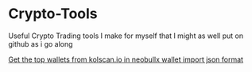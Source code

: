 # Crypto-Tools
Useful Crypto Trading tools I make for myself that I might as well put on github as i go along

<a href="KolScanScanner"> Get the top wallets from kolscan.io in neobullx wallet import json format </a>
